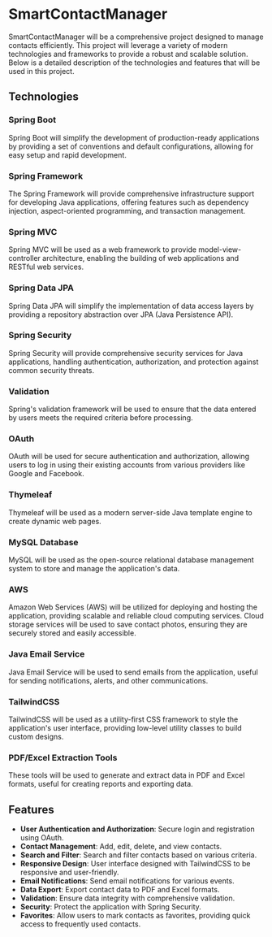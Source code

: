# SmartContactManager
SmartContactManager will be a comprehensive project designed to manage contacts efficiently. This project will leverage a variety of modern technologies and frameworks to provide a robust and scalable solution. Below is a detailed description of the technologies and features that will be used in this project.

## Technologies

### Spring Boot
Spring Boot will simplify the development of production-ready applications by providing a set of conventions and default configurations, allowing for easy setup and rapid development.

### Spring Framework
The Spring Framework will provide comprehensive infrastructure support for developing Java applications, offering features such as dependency injection, aspect-oriented programming, and transaction management.

### Spring MVC
Spring MVC will be used as a web framework to provide model-view-controller architecture, enabling the building of web applications and RESTful web services.

### Spring Data JPA
Spring Data JPA will simplify the implementation of data access layers by providing a repository abstraction over JPA (Java Persistence API).

### Spring Security
Spring Security will provide comprehensive security services for Java applications, handling authentication, authorization, and protection against common security threats.

### Validation
Spring's validation framework will be used to ensure that the data entered by users meets the required criteria before processing.

### OAuth
OAuth will be used for secure authentication and authorization, allowing users to log in using their existing accounts from various providers like Google and Facebook.

### Thymeleaf
Thymeleaf will be used as a modern server-side Java template engine to create dynamic web pages.

### MySQL Database
MySQL will be used as the open-source relational database management system to store and manage the application's data.

### AWS
Amazon Web Services (AWS) will be utilized for deploying and hosting the application, providing scalable and reliable cloud computing services. Cloud storage services will be used to save contact photos, ensuring they are securely stored and easily accessible.

### Java Email Service
Java Email Service will be used to send emails from the application, useful for sending notifications, alerts, and other communications.

### TailwindCSS
TailwindCSS will be used as a utility-first CSS framework to style the application's user interface, providing low-level utility classes to build custom designs.

### PDF/Excel Extraction Tools
These tools will be used to generate and extract data in PDF and Excel formats, useful for creating reports and exporting data.

## Features

- **User Authentication and Authorization**: Secure login and registration using OAuth.
- **Contact Management**: Add, edit, delete, and view contacts.
- **Search and Filter**: Search and filter contacts based on various criteria.
- **Responsive Design**: User interface designed with TailwindCSS to be responsive and user-friendly.
- **Email Notifications**: Send email notifications for various events.
- **Data Export**: Export contact data to PDF and Excel formats.
- **Validation**: Ensure data integrity with comprehensive validation.
- **Security**: Protect the application with Spring Security.
- **Favorites**: Allow users to mark contacts as favorites, providing quick access to frequently used contacts.
